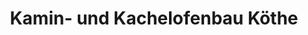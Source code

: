 ---
title: "Kamin- und Kachelofenbau Köthe"
url: /rodeberg/kamin-und-kachelofenbau-koethe/
shop: Kamine & Öfen
---